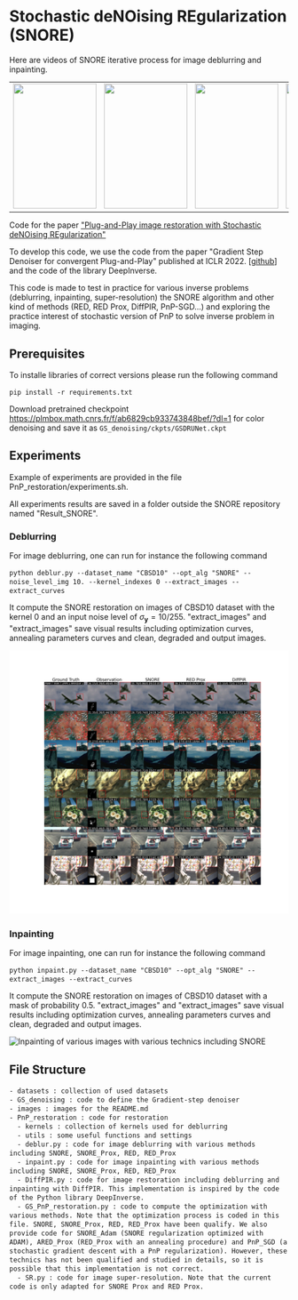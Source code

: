 # Stochastic deNOising REgularization (SNORE)

Here are videos of SNORE iterative process for image deblurring and inpainting.
<table>
  <tr>
    <td><img src="https://github.com/Marien-RENAUD/SNORE/blob/main/images/img_0_samples_video_deb.gif" width="150" height="225" loop=infinite/></td>
    <td><img src="https://github.com/Marien-RENAUD/SNORE/blob/main/images/img_1_samples_video_deb.gif" width="150" height="225" loop=infinite/></td>
    <td><img src="https://github.com/Marien-RENAUD/SNORE/blob/main/images/img_0_samples_video_imp.gif" width="150" height="225" loop=infinite/></td>
    <td><img src="https://github.com/Marien-RENAUD/SNORE/blob/main/images/img_1_samples_video_imp.gif" width="150" height="225" loop=infinite/></td>
  </tr>
</table>



Code for the paper ["Plug-and-Play image restoration with Stochastic deNOising REgularization"](https://arxiv.org/abs/2402.01779)

To develop this code, we use the code from the paper "Gradient Step Denoiser for convergent Plug-and-Play" published at ICLR 2022. [[github](https://github.com/samuro95/GSPnP)] and the code of the library DeepInverse.

This code is made to test in practice for various inverse problems (deblurring, inpainting, super-resolution) the SNORE algorithm and other kind of methods (RED, RED Prox, DiffPIR, PnP-SGD...) and exploring the practice interest of stochastic version of PnP to solve inverse problem in imaging.

## Prerequisites

To installe libraries of correct versions please run the following command
```
pip install -r requirements.txt
```

Download pretrained checkpoint https://plmbox.math.cnrs.fr/f/ab6829cb933743848bef/?dl=1 for color denoising and save it as ```GS_denoising/ckpts/GSDRUNet.ckpt```

## Experiments

Example of experiments are provided in the file PnP_restoration/experiments.sh.

All experiments results are saved in a folder outside the SNORE repository named "Result_SNORE".

### Deblurring

For image deblurring, one can run for instance the following command
```
python deblur.py --dataset_name "CBSD10" --opt_alg "SNORE" --noise_level_img 10. --kernel_indexes 0 --extract_images --extract_curves
```
It compute the SNORE restoration on images of CBSD10 dataset with the kernel 0 and an input noise level of $\sigma_{\mathbf{y}} = 10/255$. "extract_images" and "extract_images" save visual results including optimization curves, annealing parameters curves and clean, degraded and output images.

![Deblurring of various images with various technics including SNORE](images/set_of_results_deblurring.png)


### Inpainting

For image inpainting, one can run for instance the following command
```
python inpaint.py --dataset_name "CBSD10" --opt_alg "SNORE" --extract_images --extract_curves
```
It compute the SNORE restoration on images of CBSD10 dataset with a mask of probability 0.5. "extract_images" and "extract_images" save visual results including optimization curves, annealing parameters curves and clean, degraded and output images.

![Inpainting of various images with various technics including SNORE](images/set_of_results_inpainting.png)

## File Structure
```
- datasets : collection of used datasets
- GS_denoising : code to define the Gradient-step denoiser
- images : images for the README.md
- PnP_restoration : code for restoration
  - kernels : collection of kernels used for deblurring
  - utils : some useful functions and settings
  - deblur.py : code for image deblurring with various methods including SNORE, SNORE_Prox, RED, RED_Prox
  - inpaint.py : code for image inpainting with various methods including SNORE, SNORE_Prox, RED, RED_Prox
  - DiffPIR.py : code for image restoration including deblurring and inpainting with DiffPIR. This implementation is inspired by the code of the Python library DeepInverse.
  - GS_PnP_restoration.py : code to compute the optimization with various methods. Note that the optimization process is coded in this file. SNORE, SNORE_Prox, RED, RED_Prox have been qualify. We also provide code for SNORE_Adam (SNORE regularization optimized with ADAM), ARED_Prox (RED_Prox with an annealing procedure) and PnP_SGD (a stochastic gradient descent with a PnP regularization). However, these technics has not been qualified and studied in details, so it is possible that this implementation is not correct.
  - SR.py : code for image super-resolution. Note that the current code is only adapted for SNORE Prox and RED Prox.
```

